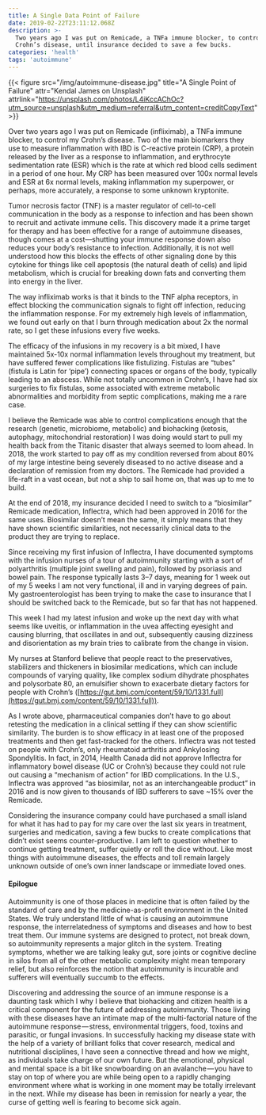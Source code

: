 ```yaml
---
title: A Single Data Point of Failure
date: 2019-02-22T23:11:12.068Z
description: >-
  Two years ago I was put on Remicade, a TNFa immune blocker, to control my
  Crohn’s disease, until insurance decided to save a few bucks.
categories: 'health'
tags: 'autoimmune'
---
```


{{< figure src="/img/autoimmune-disease.jpg" title="A Single Point of Failure" attr="Kendal James on Unsplash" attrlink="https://unsplash.com/photos/L4iKccAChOc?utm_source=unsplash&utm_medium=referral&utm_content=creditCopyText" >}}

Over two years ago I was put on Remicade (infliximab), a TNFa immune blocker, to control my Crohn’s disease. Two of the main biomarkers they use to measure inflammation with IBD is C-reactive protein (CRP), a protein released by the liver as a response to inflammation, and erythrocyte sedimentation rate (ESR) which is the rate at which red blood cells sediment in a period of one hour. My CRP has been measured over 100x normal levels and ESR at 6x normal levels, making inflammation my superpower, or perhaps, more accurately, a response to some unknown kryptonite.

Tumor necrosis factor (TNF) is a master regulator of cell-to-cell communication in the body as a response to infection and has been shown to recruit and activate immune cells. This discovery made it a prime target for therapy and has been effective for a range of autoimmune diseases, though comes at a cost—shutting your immune response down also reduces your body’s resistance to infection. Additionally, it is not well understood how this blocks the effects of other signaling done by this cytokine for things like cell apoptosis (the natural death of cells) and lipid metabolism, which is crucial for breaking down fats and converting them into energy in the liver.

The way infliximab works is that it binds to the TNF alpha receptors, in effect blocking the communication signals to fight off infection, reducing the inflammation response. For my extremely high levels of inflammation, we found out early on that I burn through medication about 2x the normal rate, so I get these infusions every five weeks.

The efficacy of the infusions in my recovery is a bit mixed, I have maintained 5x-10x normal inflammation levels throughout my treatment, but have suffered fewer complications like fistulizing. Fistulas are “tubes” (fistula is Latin for ‘pipe’) connecting spaces or organs of the body, typically leading to an abscess. While not totally uncommon in Crohn’s, I have had six surgeries to fix fistulas, some associated with extreme metabolic abnormalities and morbidity from septic complications, making me a rare case.

I believe the Remicade was able to control complications enough that the research (genetic, microbiome, metabolic) and biohacking (ketosis, autophagy, mitochondrial restoration) I was doing would start to pull my health back from the Titanic disaster that always seemed to loom ahead. In 2018, the work started to pay off as my condition reversed from about 80% of my large intestine being severely diseased to no active disease and a declaration of remission from my doctors. The Remicade had provided a life-raft in a vast ocean, but not a ship to sail home on, that was up to me to build.

At the end of 2018, my insurance decided I need to switch to a “biosimilar” Remicade medication, Inflectra, which had been approved in 2016 for the same uses. Biosimilar doesn’t mean the same, it simply means that they have shown scientific similarities, not necessarily clinical data to the product they are trying to replace.

Since receiving my first infusion of Inflectra, I have documented symptoms with the infusion nurses of a tour of autoimmunity starting with a sort of polyarthritis (multiple joint swelling and pain), followed by psoriasis and bowel pain. The response typically lasts 3–7 days, meaning for 1 week out of my 5 weeks I am not very functional, ill and in varying degrees of pain. My gastroenterologist has been trying to make the case to insurance that I should be switched back to the Remicade, but so far that has not happened.

This week I had my latest infusion and woke up the next day with what seems like uveitis, or inflammation in the uvea affecting eyesight and causing blurring, that oscillates in and out, subsequently causing dizziness and disorientation as my brain tries to calibrate from the change in vision.

My nurses at Stanford believe that people react to the preservatives, stabilizers and thickeners in biosimilar medications, which can include compounds of varying quality, like complex sodium dihydrate phosphates and polysorbate 80, an emulsifier shown to exacerbate dietary factors for people with Crohn’s ([https://gut.bmj.com/content/59/10/1331.full](https://gut.bmj.com/content/59/10/1331.full)).

As I wrote above, pharmaceutical companies don’t have to go about retesting the medication in a clinical setting if they can show scientific similarity. The burden is to show efficacy in at least one of the proposed treatments and then get fast-tracked for the others. Inflectra was not tested on people with Crohn’s, only rheumatoid arthritis and Ankylosing Spondylitis. In fact, in 2014, Health Canada did not approve Inflectra for inflammatory bowel disease (UC or Crohn’s) because they could not rule out causing a “mechanism of action” for IBD complications. In the U.S., Inflectra was approved “as biosimilar, not as an interchangeable product” in 2016 and is now given to thousands of IBD sufferers to save ~15% over the Remicade.

Considering the insurance company could have purchased a small island for what it has had to pay for my care over the last six years in treatment, surgeries and medication, saving a few bucks to create complications that didn’t exist seems counter-productive. I am left to question whether to continue getting treatment, suffer quietly or roll the dice without. Like most things with autoimmune diseases, the effects and toll remain largely unknown outside of one’s own inner landscape or immediate loved ones.

#### Epilogue

Autoimmunity is one of those places in medicine that is often failed by the standard of care and by the medicine-as-profit environment in the United States. We truly understand little of what is causing an autoimmune response, the interrelatedness of symptoms and diseases and how to best treat them. Our immune systems are designed to protect, not break down, so autoimmunity represents a major glitch in the system. Treating symptoms, whether we are talking leaky gut, sore joints or cognitive decline in silos from all of the other metabolic complexity might mean temporary relief, but also reinforces the notion that autoimmunity is incurable and sufferers will eventually succumb to the effects.

Discovering and addressing the source of an immune response is a daunting task which I why I believe that biohacking and citizen health is a critical component for the future of addressing autoimmunity. Those living with these diseases have an intimate map of the multi-factorial nature of the autoimmune response — stress, environmental triggers, food, toxins and parasitic, or fungal invasions. In successfully hacking my disease state with the help of a variety of brilliant folks that cover research, medical and nutritional disciplines, I have seen a connective thread and how we might, as individuals take charge of our own future. But the emotional, physical and mental space is a bit like snowboarding on an avalanche — you have to stay on top of where you are while being open to a rapidly changing environment where what is working in one moment may be totally irrelevant in the next. While my disease has been in remission for nearly a year, the curse of getting well is fearing to become sick again.
